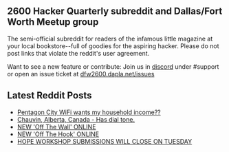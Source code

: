 ## 2600 Hacker Quarterly subreddit and Dallas/Fort Worth Meetup group
The semi-official subreddit for readers of the infamous little magazine at your local bookstore--full of goodies for the aspiring hacker. Please do not post links that violate the reddit's user agreement.

Want to see a new feature or contribute: 
Join us in [discord](https://dfw2600.dapla.net/chat) under #support or open an issue ticket at [dfw2600.dapla.net/issues](https://dfw2600.dapla.net/issues)

## Latest Reddit Posts
<!-- BLOG-POST-LIST:START -->
- [Pentagon City WiFi wants my household income??](https://www.reddit.com/r/2600/comments/1krub5m/pentagon_city_wifi_wants_my_household_income/)
- [Chauvin, Alberta, Canada - Has dial tone.](https://www.reddit.com/r/2600/comments/1krlzqy/chauvin_alberta_canada_has_dial_tone/)
- [NEW 'Off The Wall' ONLINE](https://2600.com/wall/20-05-2025)
- [NEW 'Off The Hook' ONLINE](https://2600.com/hook/14-05-2025)
- [HOPE WORKSHOP SUBMISSIONS WILL CLOSE ON TUESDAY](https://2600.com/content/hope-workshop-submissions-will-close-tuesday)
<!-- BLOG-POST-LIST:END -->
